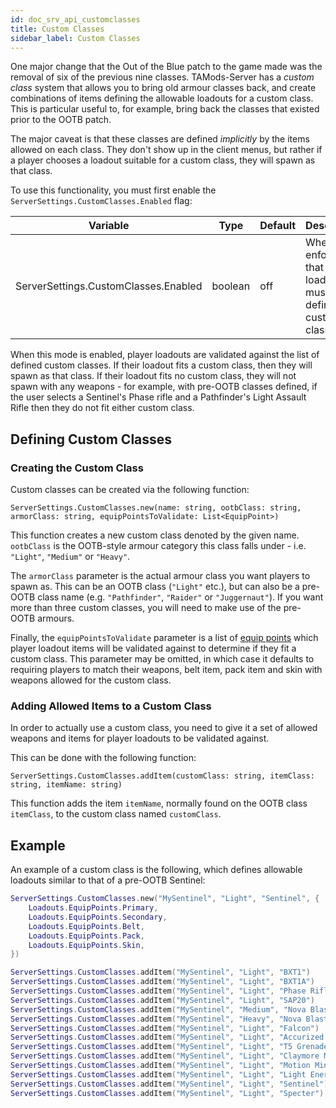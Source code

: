 ```yaml
---
id: doc_srv_api_customclasses
title: Custom Classes
sidebar_label: Custom Classes
---
```


One major change that the Out of the Blue patch to the game made was the removal of six of the previous nine classes. TAMods-Server has a _custom class_ system that allows you to bring old armour classes back, and create combinations of items defining the allowable loadouts for a custom class. This is particular useful to, for example, bring back the classes that existed prior to the OOTB patch.

The major caveat is that these classes are defined _implicitly_ by the items allowed on each class. They don't show up in the client menus, but rather if a player chooses a loadout suitable for a custom class, they will spawn as that class.

To use this functionality, you must first enable the `ServerSettings.CustomClasses.Enabled` flag:

| Variable                             | Type    | Default | Description                                                             |
| ------------------------------------ | ------- | ------- | ----------------------------------------------------------------------- |
| ServerSettings.CustomClasses.Enabled | boolean | off     | Whether to enforce that player loadouts must fit a defined custom class |

When this mode is enabled, player loadouts are validated against the list of defined custom classes. If their loadout fits a custom class, then they will spawn as that class. If their loadout fits no custom class, they will not spawn with any weapons - for example, with pre-OOTB classes defined, if the user selects a Sentinel's Phase rifle and a Pathfinder's Light Assault Rifle then they do not fit either custom class.

## Defining Custom Classes

### Creating the Custom Class

Custom classes can be created via the following function:

`ServerSettings.CustomClasses.new(name: string, ootbClass: string, armorClass: string, equipPointsToValidate: List<EquipPoint>)`

This function creates a new custom class denoted by the given name. `ootbClass` is the OOTB-style armour category this class falls under - i.e. `"Light"`, `"Medium"` or `"Heavy"`.

The `armorClass` parameter is the actual armour class you want players to spawn as. This can be an OOTB class (`"Light"` etc.), but can also be a pre-OOTB class name (e.g. `"Pathfinder"`, `"Raider"` or `"Juggernaut"`). If you want more than three custom classes, you will need to make use of the pre-OOTB armours.

Finally, the `equipPointsToValidate` parameter is a list of [equip points](doc_srv_api_loadouts.md#equip-points) which player loadout items will be validated against to determine if they fit a custom class. This parameter may be omitted, in which case it defaults to requiring players to match their weapons, belt item, pack item and skin with weapons allowed for the custom class.

### Adding Allowed Items to a Custom Class

In order to actually use a custom class, you need to give it a set of allowed weapons and items for player loadouts to be validated against.

This can be done with the following function:

`ServerSettings.CustomClasses.addItem(customClass: string, itemClass: string, itemName: string)`

This function adds the item `itemName`, normally found on the OOTB class `itemClass`, to the custom class named `customClass`.

## Example

An example of a custom class is the following, which defines allowable loadouts similar to that of a pre-OOTB Sentinel:

```lua
ServerSettings.CustomClasses.new("MySentinel", "Light", "Sentinel", {
    Loadouts.EquipPoints.Primary,
    Loadouts.EquipPoints.Secondary,
    Loadouts.EquipPoints.Belt,
    Loadouts.EquipPoints.Pack,
    Loadouts.EquipPoints.Skin,
})

ServerSettings.CustomClasses.addItem("MySentinel", "Light", "BXT1")
ServerSettings.CustomClasses.addItem("MySentinel", "Light", "BXT1A")
ServerSettings.CustomClasses.addItem("MySentinel", "Light", "Phase Rifle")
ServerSettings.CustomClasses.addItem("MySentinel", "Light", "SAP20")
ServerSettings.CustomClasses.addItem("MySentinel", "Medium", "Nova Blaster")
ServerSettings.CustomClasses.addItem("MySentinel", "Heavy", "Nova Blaster MX")
ServerSettings.CustomClasses.addItem("MySentinel", "Light", "Falcon")
ServerSettings.CustomClasses.addItem("MySentinel", "Light", "Accurized Shotgun")
ServerSettings.CustomClasses.addItem("MySentinel", "Light", "T5 Grenades")
ServerSettings.CustomClasses.addItem("MySentinel", "Light", "Claymore Mines")
ServerSettings.CustomClasses.addItem("MySentinel", "Light", "Motion Mines")
ServerSettings.CustomClasses.addItem("MySentinel", "Light", "Light Energy Pack")
ServerSettings.CustomClasses.addItem("MySentinel", "Light", "Sentinel")
ServerSettings.CustomClasses.addItem("MySentinel", "Light", "Specter")
```